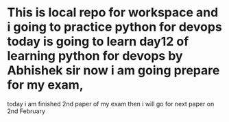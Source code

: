 # This is local repo for workspace and i  going to practice python for devops today is going to learn day12 of learning python for devops by Abhishek sir now i am going prepare for my exam,
today i am finished 2nd paper of my exam then i will go for next  paper on 2nd February 